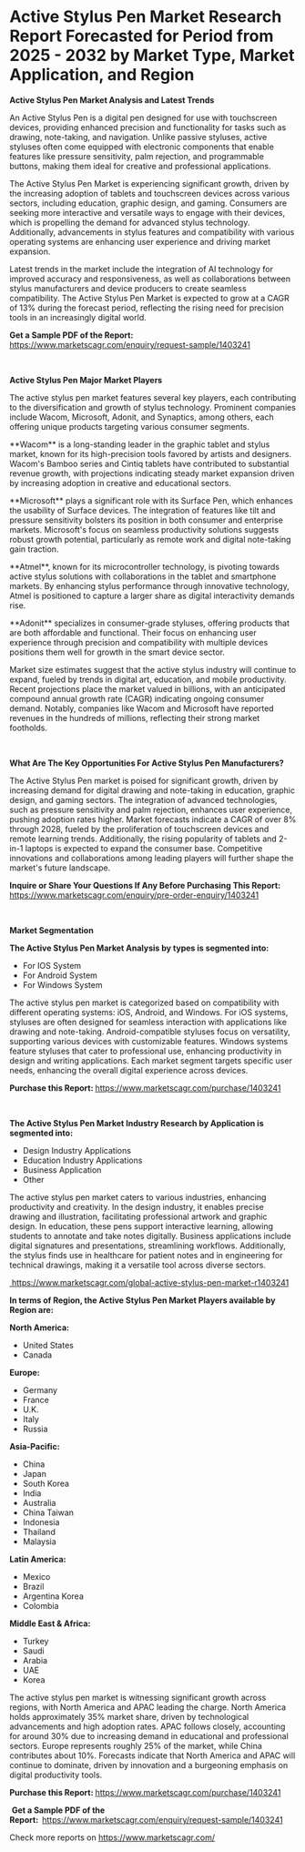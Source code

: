 <p><h1>Active Stylus Pen Market Research Report Forecasted for Period from 2025 -  2032 by Market Type, Market Application, and Region</h1></p><p><strong>Active Stylus Pen Market Analysis and Latest Trends</strong></p>
<p><p>An Active Stylus Pen is a digital pen designed for use with touchscreen devices, providing enhanced precision and functionality for tasks such as drawing, note-taking, and navigation. Unlike passive styluses, active styluses often come equipped with electronic components that enable features like pressure sensitivity, palm rejection, and programmable buttons, making them ideal for creative and professional applications.</p><p>The Active Stylus Pen Market is experiencing significant growth, driven by the increasing adoption of tablets and touchscreen devices across various sectors, including education, graphic design, and gaming. Consumers are seeking more interactive and versatile ways to engage with their devices, which is propelling the demand for advanced stylus technology. Additionally, advancements in stylus features and compatibility with various operating systems are enhancing user experience and driving market expansion.</p><p>Latest trends in the market include the integration of AI technology for improved accuracy and responsiveness, as well as collaborations between stylus manufacturers and device producers to create seamless compatibility. The Active Stylus Pen Market is expected to grow at a CAGR of 13% during the forecast period, reflecting the rising need for precision tools in an increasingly digital world.</p></p>
<p><strong>Get a Sample PDF of the Report:&nbsp;</strong> <a href="https://www.marketscagr.com/enquiry/request-sample/1403241?utm_campaign=2653&utm_medium=2&utm_source=Github&utm_content=ia&utm_term=28032025&utm_id=active-stylus-pen">https://www.marketscagr.com/enquiry/request-sample/1403241</a></p>
<p>&nbsp;</p>
<p><strong>Active Stylus Pen Major Market Players</strong></p>
<p><p>The active stylus pen market features several key players, each contributing to the diversification and growth of stylus technology. Prominent companies include Wacom, Microsoft, Adonit, and Synaptics, among others, each offering unique products targeting various consumer segments.</p><p>**Wacom** is a long-standing leader in the graphic tablet and stylus market, known for its high-precision tools favored by artists and designers. Wacom's Bamboo series and Cintiq tablets have contributed to substantial revenue growth, with projections indicating steady market expansion driven by increasing adoption in creative and educational sectors.</p><p>**Microsoft** plays a significant role with its Surface Pen, which enhances the usability of Surface devices. The integration of features like tilt and pressure sensitivity bolsters its position in both consumer and enterprise markets. Microsoft's focus on seamless productivity solutions suggests robust growth potential, particularly as remote work and digital note-taking gain traction.</p><p>**Atmel**, known for its microcontroller technology, is pivoting towards active stylus solutions with collaborations in the tablet and smartphone markets. By enhancing stylus performance through innovative technology, Atmel is positioned to capture a larger share as digital interactivity demands rise.</p><p>**Adonit** specializes in consumer-grade styluses, offering products that are both affordable and functional. Their focus on enhancing user experience through precision and compatibility with multiple devices positions them well for growth in the smart device sector.</p><p>Market size estimates suggest that the active stylus industry will continue to expand, fueled by trends in digital art, education, and mobile productivity. Recent projections place the market valued in billions, with an anticipated compound annual growth rate (CAGR) indicating ongoing consumer demand. Notably, companies like Wacom and Microsoft have reported revenues in the hundreds of millions, reflecting their strong market footholds.</p></p>
<p>&nbsp;</p>
<p><strong>What Are The Key Opportunities For Active Stylus Pen Manufacturers?</strong></p>
<p><p>The Active Stylus Pen market is poised for significant growth, driven by increasing demand for digital drawing and note-taking in education, graphic design, and gaming sectors. The integration of advanced technologies, such as pressure sensitivity and palm rejection, enhances user experience, pushing adoption rates higher. Market forecasts indicate a CAGR of over 8% through 2028, fueled by the proliferation of touchscreen devices and remote learning trends. Additionally, the rising popularity of tablets and 2-in-1 laptops is expected to expand the consumer base. Competitive innovations and collaborations among leading players will further shape the market's future landscape.</p></p>
<p><strong>Inquire or Share Your Questions If Any Before Purchasing This Report:</strong> <a href="https://www.marketscagr.com/enquiry/pre-order-enquiry/1403241?utm_campaign=2653&utm_medium=2&utm_source=Github&utm_content=ia&utm_term=28032025&utm_id=active-stylus-pen">https://www.marketscagr.com/enquiry/pre-order-enquiry/1403241</a></p>
<p>&nbsp;</p>
<p><strong>Market Segmentation</strong></p>
<p><strong>The Active Stylus Pen Market Analysis by types is segmented into:</strong></p>
<p><ul><li>For IOS System</li><li>For Android System</li><li>For Windows System</li></ul></p>
<p><p>The active stylus pen market is categorized based on compatibility with different operating systems: iOS, Android, and Windows. For iOS systems, styluses are often designed for seamless interaction with applications like drawing and note-taking. Android-compatible styluses focus on versatility, supporting various devices with customizable features. Windows systems feature styluses that cater to professional use, enhancing productivity in design and writing applications. Each market segment targets specific user needs, enhancing the overall digital experience across devices.</p></p>
<p><strong>Purchase this Report:&nbsp;</strong><a href="https://www.marketscagr.com/purchase/1403241?utm_campaign=2653&utm_medium=2&utm_source=Github&utm_content=ia&utm_term=28032025&utm_id=active-stylus-pen">https://www.marketscagr.com/purchase/1403241</a></p>
<p>&nbsp;</p>
<p><strong>The Active Stylus Pen Market Industry Research by Application is segmented into:</strong></p>
<p><ul><li>Design Industry Applications</li><li>Education Industry Applications</li><li>Business Application</li><li>Other</li></ul></p>
<p><p>The active stylus pen market caters to various industries, enhancing productivity and creativity. In the design industry, it enables precise drawing and illustration, facilitating professional artwork and graphic design. In education, these pens support interactive learning, allowing students to annotate and take notes digitally. Business applications include digital signatures and presentations, streamlining workflows. Additionally, the stylus finds use in healthcare for patient notes and in engineering for technical drawings, making it a versatile tool across diverse sectors.</p></p>
<p><a href="https://www.marketscagr.com/global-active-stylus-pen-market-r1403241?utm_campaign=2653&utm_medium=2&utm_source=Github&utm_content=ia&utm_term=28032025&utm_id=active-stylus-pen">&nbsp;https://www.marketscagr.com/global-active-stylus-pen-market-r1403241</a></p>
<p><strong>In terms of Region, the Active Stylus Pen Market Players available by Region are:</strong></p>
<p>
    <p> <strong> North America: </strong>
        <ul>
            <li>United States</li>
            <li>Canada</li>
        </ul>
        </p> 
    <p> <strong> Europe: </strong>
        <ul>
            <li>Germany</li>
            <li>France</li>
            <li>U.K.</li>
            <li>Italy</li>
            <li>Russia</li>
        </ul>
        </p> 
    <p> <strong> Asia-Pacific: </strong>
        <ul>
            <li>China</li>
            <li>Japan</li>
            <li>South Korea</li>
            <li>India</li>
            <li>Australia</li>
            <li>China Taiwan</li>
            <li>Indonesia</li>
            <li>Thailand</li>
            <li>Malaysia</li>
        </ul>
        </p> 
    <p> <strong> Latin America: </strong>
        <ul>
            <li>Mexico</li>
            <li>Brazil</li>
            <li>Argentina Korea</li>
            <li>Colombia</li>
        </ul>
        </p> 
    <p> <strong> Middle East & Africa: </strong>
        <ul>
            <li>Turkey</li>
            <li>Saudi</li>
            <li>Arabia</li>
            <li>UAE</li>
            <li>Korea</li>
        </ul>
    </p>
    </p>
<p><p>The active stylus pen market is witnessing significant growth across regions, with North America and APAC leading the charge. North America holds approximately 35% market share, driven by technological advancements and high adoption rates. APAC follows closely, accounting for around 30% due to increasing demand in educational and professional sectors. Europe represents roughly 25% of the market, while China contributes about 10%. Forecasts indicate that North America and APAC will continue to dominate, driven by innovation and a burgeoning emphasis on digital productivity tools.</p></p>
<p><strong>Purchase this Report: </strong><a href="https://www.marketscagr.com/purchase/1403241?utm_campaign=2653&utm_medium=2&utm_source=Github&utm_content=ia&utm_term=28032025&utm_id=active-stylus-pen">https://www.marketscagr.com/purchase/1403241</a></p>
<p>&nbsp;<strong>Get a Sample PDF of the Report:&nbsp;&nbsp;</strong><a href="https://www.marketscagr.com/enquiry/request-sample/1403241?utm_campaign=2653&utm_medium=2&utm_source=Github&utm_content=ia&utm_term=28032025&utm_id=active-stylus-pen">https://www.marketscagr.com/enquiry/request-sample/1403241</a></p>
<p><strong></strong></p>
<p>Check more reports on <a href="https://www.marketscagr.com/?utm_campaign=2653&utm_medium=2&utm_source=Github&utm_content=ia&utm_term=28032025&utm_id=active-stylus-pen">https://www.marketscagr.com/</a></p>